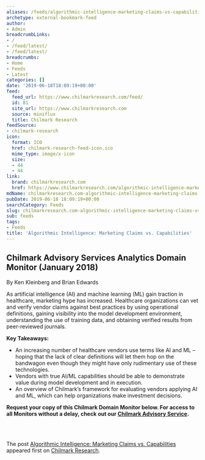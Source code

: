 ```yaml
---
aliases: /feeds/algorithmic-intelligence-marketing-claims-vs-capabilities
archetype: external-bookmark-feed
author:
- Admin
breadcrumbLinks:
- /
- /feed/latest/
- /feed/latest/
breadcrumbs:
- Home
- Feeds
- Latest
categories: []
date: '2019-06-18T18:09:19+00:00'
feed:
  feed_url: https://www.chilmarkresearch.com/feed/
  id: 81
  site_url: https://www.chilmarkresearch.com
  source: miniflux
  title: Chilmark Research
feedSource:
- chilmark-research
icon:
  format: ICO
  href: chilmark-research-feed-icon.ico
  mime_type: image/x-icon
  size:
  - 44
  - 44
link:
  brand: chilmarkresearch.com
  href: https://www.chilmarkresearch.com/algorithmic-intelligence-marketing-claims-vs-capabilities/
mdName: chilmarkresearch.com-algorithmic-intelligence-marketing-claims-vs-capabilities
pubDate: 2019-06-18 18:09:19+00:00
searchCategory: Feeds
slug: chilmarkresearch.com-algorithmic-intelligence-marketing-claims-vs-capabilities
sub: feeds
tags:
- Feeds
title: 'Algorithmic Intelligence: Marketing Claims vs. Capabilities'
---
```


<h2>Chilmark Advisory Services Analytics Domain Monitor (January 2018)</h2>
<p>By Ken Kleinberg and Brian Edwards</p>
<p>As artificial intelligence (AI) and machine learning (ML) gain traction in healthcare, marketing hype has increased. Healthcare organizations can vet and verify vendor claims against best practices by using operational definitions, gaining visibility into the model development environment, understanding the use of training data, and obtaining verified results from peer-reviewed journals.</p>
<p><strong>Key Takeaways:</strong></p>
<ul>
<li>An increasing number of healthcare vendors use terms like AI and ML – hoping that the lack of clear definitions will let them hop on the bandwagon even though they might have only rudimentary use of these technologies.</li>
<li>Vendors with true AI/ML capabilities should be able to demonstrate value during model development and in execution.</li>
<li>An overview of Chilmark’s framework for evaluating vendors applying AI and ML, which can help organizations make investment decisions.</li>
</ul>
<p><strong>Request your copy of this Chilmark Domain Monitor below. For access to all Monitors without a delay, check out our <a href="https://www.chilmarkresearch.com/services/chilmark-advisory-services/" rel="noopener noreferrer" target="_blank" referrerpolicy="no-referrer">Chilmark Advisory Service</a>.</strong></p>
<p><br/>
<br/>
</p>
<p>The post <a href="https://www.chilmarkresearch.com/algorithmic-intelligence-marketing-claims-vs-capabilities/" rel="noopener noreferrer" target="_blank" referrerpolicy="no-referrer">Algorithmic Intelligence: Marketing Claims vs. Capabilities</a> appeared first on <a href="https://www.chilmarkresearch.com" rel="noopener noreferrer" target="_blank" referrerpolicy="no-referrer">Chilmark Research</a>.</p>
